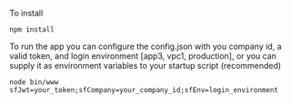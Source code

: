 To install

    npm install
    
To run the app you can configure the config.json with you company id, a valid token, and login environment [app3, vpc1, production],
or you can supply it as environment variables to your startup script (recommended)

    node bin/www sfJwt=your_token;sfCompany=your_company_id;sfEnv=login_environment